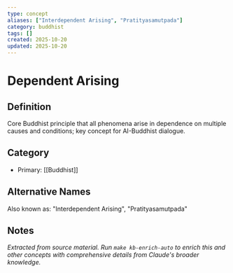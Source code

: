 ```yaml
---
type: concept
aliases: ["Interdependent Arising", "Pratityasamutpada"]
category: buddhist
tags: []
created: 2025-10-20
updated: 2025-10-20
---
```


# Dependent Arising

## Definition

Core Buddhist principle that all phenomena arise in dependence on multiple causes and conditions; key concept for AI-Buddhist dialogue.

## Category

- Primary: [[Buddhist]]

## Alternative Names

Also known as: "Interdependent Arising", "Pratityasamutpada"

## Notes

*Extracted from source material. Run `make kb-enrich-auto` to enrich this and other concepts with comprehensive details from Claude's broader knowledge.*
